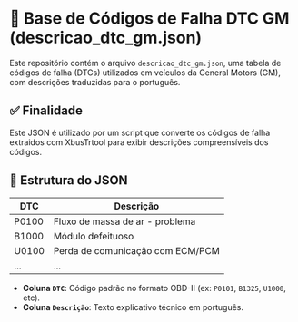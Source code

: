 # 📄 Base de Códigos de Falha DTC GM (descricao_dtc_gm.json)

Este repositório contém o arquivo `descricao_dtc_gm.json`, uma tabela de códigos de falha (DTCs) utilizados em veículos da General Motors (GM), com descrições traduzidas para o português.

## ✅ Finalidade

Este JSON é utilizado por um script que converte os códigos de falha extraidos com XbusTrtool para exibir descrições compreensíveis dos códigos.  

## 🧩 Estrutura do JSON

| DTC     | Descrição                         |
|---------|-----------------------------------|
| P0100   | Fluxo de massa de ar - problema   |
| B1000   | Módulo defeituoso                 |
| U0100   | Perda de comunicação com ECM/PCM  |
| ...     | ...                               |

- **Coluna `DTC`**: Código padrão no formato OBD-II (ex: `P0101`, `B1325`, `U1000`, etc).
- **Coluna `Descrição`**: Texto explicativo técnico em português.
